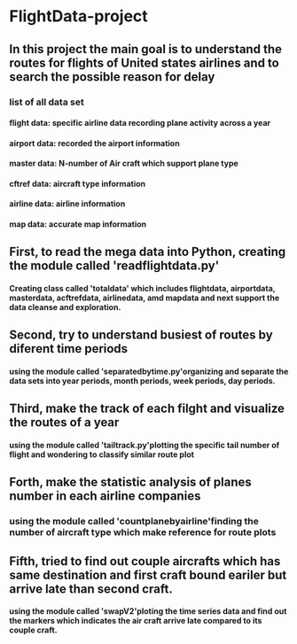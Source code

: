 # FlightData-project
## In this project the main goal is to understand the routes for flights of United states airlines and to search the possible reason for delay
### list of all data set
#### flight data: specific airline data recording plane activity across a year
#### airport data: recorded the airport information
#### master data:  N-number of Air craft which support plane type 
#### cftref data: aircraft type information
#### airline data: airline information
#### map data: accurate map information
 
## First, to read the mega data into Python, creating the module called 'readflightdata.py'
#### Creating class called 'totaldata' which includes flightdata, airportdata, masterdata, acftrefdata, airlinedata, amd mapdata and next support the data cleanse and exploration.

## Second, try to understand busiest of routes by diferent time periods
#### using the module called 'separatedbytime.py'organizing and separate the data sets into year periods, month periods, week periods, day periods.

## Third, make the track of each filght and visualize the routes of a year
#### using the module called 'tailtrack.py'plotting the specific tail number of flight and wondering to classify similar route plot 

## Forth, make the statistic analysis of planes number in each airline companies
### using the module called 'countplanebyairline'finding the number of aircraft type which make reference for route plots

## Fifth, tried to find out couple aircrafts which has same destination and first craft bound eariler but arrive late than second craft.
#### using the module called 'swapV2'ploting the time series data and find out the markers which indicates the air craft arrive late compared to its couple craft.



